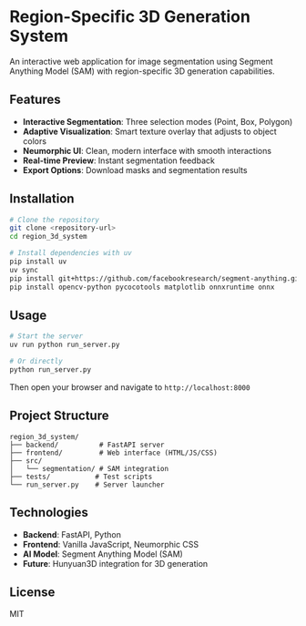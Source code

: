 # Region-Specific 3D Generation System

An interactive web application for image segmentation using Segment Anything Model (SAM) with region-specific 3D generation capabilities.

## Features

- **Interactive Segmentation**: Three selection modes (Point, Box, Polygon)
- **Adaptive Visualization**: Smart texture overlay that adjusts to object colors
- **Neumorphic UI**: Clean, modern interface with smooth interactions
- **Real-time Preview**: Instant segmentation feedback
- **Export Options**: Download masks and segmentation results

## Installation

```bash
# Clone the repository
git clone <repository-url>
cd region_3d_system

# Install dependencies with uv
pip install uv
uv sync
pip install git+https://github.com/facebookresearch/segment-anything.git
pip install opencv-python pycocotools matplotlib onnxruntime onnx
```

## Usage

```bash
# Start the server
uv run python run_server.py

# Or directly
python run_server.py
```

Then open your browser and navigate to `http://localhost:8000`

## Project Structure

```
region_3d_system/
├── backend/          # FastAPI server
├── frontend/         # Web interface (HTML/JS/CSS)
├── src/             
│   └── segmentation/ # SAM integration
├── tests/           # Test scripts
└── run_server.py    # Server launcher
```

## Technologies

- **Backend**: FastAPI, Python
- **Frontend**: Vanilla JavaScript, Neumorphic CSS
- **AI Model**: Segment Anything Model (SAM)
- **Future**: Hunyuan3D integration for 3D generation

## License

MIT
